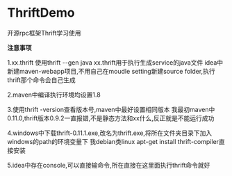 # ThriftDemo
开源rpc框架Thrift学习使用  

<b>注意事项</b>

1.xx.thrift 使用thrift --gen java xx.thrift用于执行生成service的java文件
idea中新建maven-webapp项目,不用自己在moudle setting新建source folder,执行thrift那个命令会自己生成

2.maven中编译执行环境均设置1.8

3.使用thrift -version查看版本号,maven中最好设置相同版本  我最初maven中0.11.0,thrift版本0.9.2一直报错,不是静态方法和xx什么,反正就是不能运行成功

4.windows中下载thrift-0.11.1.exe,改名为thrift.exe,将所在文件夹目录下加入windows的path的环境变量下
我debian类linux apt-get install thrift-compiler直接安装

5.idea中存在console,可以直接输命令,所在直接在这里面执行thrift命令就好
